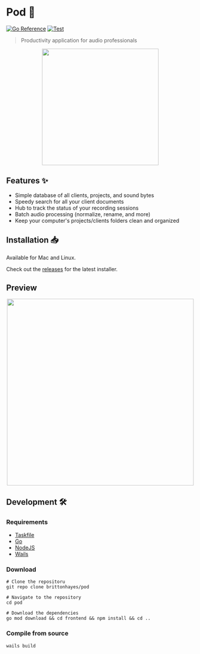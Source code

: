 # Pod 🌱

[![Go Reference](https://pkg.go.dev/badge/github.com/brittonhayes/pod.svg)](https://pkg.go.dev/github.com/brittonhayes/pod)
[![Test](https://github.com/brittonhayes/pod/actions/workflows/test.yml/badge.svg)](https://github.com/brittonhayes/pod/actions/workflows/test.yml)

> Productivity application for audio professionals

<p align=center>
    <image src="./appicon--512.png" width="312px"/>
</p>

## Features ✨

- Simple database of all clients, projects, and sound bytes
- Speedy search for all your client documents
- Hub to track the status of your recording sessions
- Batch audio processing (normalize, rename, and more)
- Keep your computer's projects/clients folders clean and organized

## Installation 📥

Available for Mac and Linux.

Check out the [releases](https://github.com/brittonhayes/pod/releases) for the latest installer.

## Preview

<p align=center>
    <image src="./preview.png" width="500px"/>
</p>

## Development 🛠️

### Requirements

- [Taskfile](https://taskfile.dev/#/)
- [Go](https://golang.org/doc/install)
- [NodeJS](https://nodejs.org/en/download/)
- [Wails](https://wails.app/gettingstarted/)

### Download

```shell
# Clone the repositoru
git repo clone brittonhayes/pod

# Navigate to the repository
cd pod

# Download the dependencies
go mod download && cd frontend && npm install && cd ..
```

### Compile from source

```shell
wails build
```

